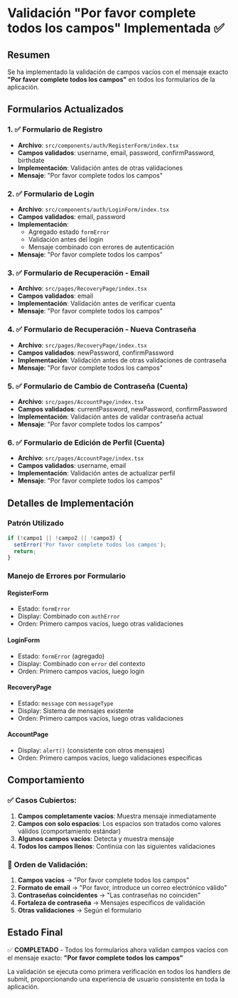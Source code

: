 # Validación "Por favor complete todos los campos" Implementada ✅

## Resumen
Se ha implementado la validación de campos vacíos con el mensaje exacto **"Por favor complete todos los campos"** en todos los formularios de la aplicación.

## Formularios Actualizados

### 1. ✅ Formulario de Registro
- **Archivo**: `src/components/auth/RegisterForm/index.tsx`
- **Campos validados**: username, email, password, confirmPassword, birthdate
- **Implementación**: Validación antes de otras validaciones
- **Mensaje**: "Por favor complete todos los campos"

### 2. ✅ Formulario de Login
- **Archivo**: `src/components/auth/LoginForm/index.tsx`
- **Campos validados**: email, password
- **Implementación**: 
  - Agregado estado `formError`
  - Validación antes del login
  - Mensaje combinado con errores de autenticación
- **Mensaje**: "Por favor complete todos los campos"

### 3. ✅ Formulario de Recuperación - Email
- **Archivo**: `src/pages/RecoveryPage/index.tsx`
- **Campos validados**: email
- **Implementación**: Validación antes de verificar cuenta
- **Mensaje**: "Por favor complete todos los campos"

### 4. ✅ Formulario de Recuperación - Nueva Contraseña
- **Archivo**: `src/pages/RecoveryPage/index.tsx`
- **Campos validados**: newPassword, confirmPassword
- **Implementación**: Validación antes de otras validaciones de contraseña
- **Mensaje**: "Por favor complete todos los campos"

### 5. ✅ Formulario de Cambio de Contraseña (Cuenta)
- **Archivo**: `src/pages/AccountPage/index.tsx`
- **Campos validados**: currentPassword, newPassword, confirmPassword
- **Implementación**: Validación antes de validar contraseña actual
- **Mensaje**: "Por favor complete todos los campos"

### 6. ✅ Formulario de Edición de Perfil (Cuenta)
- **Archivo**: `src/pages/AccountPage/index.tsx`
- **Campos validados**: username, email
- **Implementación**: Validación antes de actualizar perfil
- **Mensaje**: "Por favor complete todos los campos"

## Detalles de Implementación

### Patrón Utilizado
```typescript
if (!campo1 || !campo2 || !campo3) {
  setError('Por favor complete todos los campos');
  return;
}
```

### Manejo de Errores por Formulario

#### RegisterForm
- Estado: `formError` 
- Display: Combinado con `authError`
- Orden: Primero campos vacíos, luego otras validaciones

#### LoginForm
- Estado: `formError` (agregado)
- Display: Combinado con `error` del contexto
- Orden: Primero campos vacíos, luego login

#### RecoveryPage
- Estado: `message` con `messageType`
- Display: Sistema de mensajes existente
- Orden: Primero campos vacíos, luego otras validaciones

#### AccountPage
- Display: `alert()` (consistente con otros mensajes)
- Orden: Primero campos vacíos, luego validaciones específicas

## Comportamiento

### ✅ Casos Cubiertos:
1. **Campos completamente vacíos**: Muestra mensaje inmediatamente
2. **Campos con solo espacios**: Los espacios son tratados como valores válidos (comportamiento estándar)
3. **Algunos campos vacíos**: Detecta y muestra mensaje
4. **Todos los campos llenos**: Continúa con las siguientes validaciones

### 🔄 Orden de Validación:
1. **Campos vacíos** → "Por favor complete todos los campos"
2. **Formato de email** → "Por favor, introduce un correo electrónico válido"
3. **Contraseñas coincidentes** → "Las contraseñas no coinciden"
4. **Fortaleza de contraseña** → Mensajes específicos de validación
5. **Otras validaciones** → Según el formulario

## Estado Final
✅ **COMPLETADO** - Todos los formularios ahora validan campos vacíos con el mensaje exacto:
**"Por favor complete todos los campos"**

La validación se ejecuta como primera verificación en todos los handlers de submit, proporcionando una experiencia de usuario consistente en toda la aplicación.
